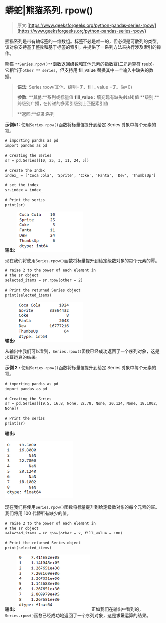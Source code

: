 # 蟒蛇|熊猫系列. rpow()

> 原文:[https://www.geeksforgeeks.org/python-pandas-series-rpow/](https://www.geeksforgeeks.org/python-pandas-series-rpow/)

熊猫系列是带有轴标签的一维数组。标签不必是唯一的，但必须是可散列的类型。该对象支持基于整数和基于标签的索引，并提供了一系列方法来执行涉及索引的操作。

熊猫 `**Series.rpow()**`函数返回级数和其他元素的指数幂(二元运算符 rsub)。它相当于`other ** series`，但支持用 fill_value 替换其中一个输入中缺失的数据。

> **语法:** Series.rpow(其他，级别=无，fill _ value =无，轴=0)
> 
> **参数:**
> **其他:**系列或标量值
> **fill_value :** 填充现有缺失(NaN)值
> **级别:**跨级别广播，在传递的多索引级别上匹配索引值
> 
> **返回:**结果:系列

**示例#1:** 使用`Series.rpow()`函数将标量值提升到给定 Series 对象中每个元素的幂。

```
# importing pandas as pd
import pandas as pd

# Creating the Series
sr = pd.Series([10, 25, 3, 11, 24, 6])

# Create the Index
index_ = ['Coca Cola', 'Sprite', 'Coke', 'Fanta', 'Dew', 'ThumbsUp']

# set the index
sr.index = index_

# Print the series
print(sr)
```

**输出:**
![](img/4718b6a605ede0b906ee885875b445b1.png)

现在我们将使用`Series.rpow()`函数将标量提升到给定级数对象的每个元素的幂。

```
# raise 2 to the power of each element in
# the sr object
selected_items = sr.rpow(other = 2)

# Print the returned Series object
print(selected_items)
```

**输出:**
![](img/d2425a4e5f38b6d4b9f2f05c8f8ebf88.png)

从输出中我们可以看到，`Series.rpow()`函数已经成功返回了一个序列对象，这是求幂运算的结果。

**示例 2 :** 使用`Series.rpow()`函数将标量值提升到给定 Series 对象中每个元素的幂。

```
# importing pandas as pd
import pandas as pd

# Creating the Series
sr = pd.Series([19.5, 16.8, None, 22.78, None, 20.124, None, 18.1002, None])

# Print the series
print(sr)
```

**输出:**

![](img/2313b66014172580caeb7ab509a8f6f9.png)

现在我们将使用`Series.rpow()`函数将标量提升到给定级数对象的每个元素的幂。我们将用 100 代替所有缺少的值。

```
# raise 2 to the power of each element in
# the sr object
selected_items = sr.rpow(other = 2, fill_value = 100)

# Print the returned Series object
print(selected_items)
```

**输出:**
![](img/2eadcc1e028ac17b60e8a246398db262.png)
正如我们在输出中看到的，`Series.rpow()`函数已经成功地返回了一个序列对象，这是求幂运算的结果。